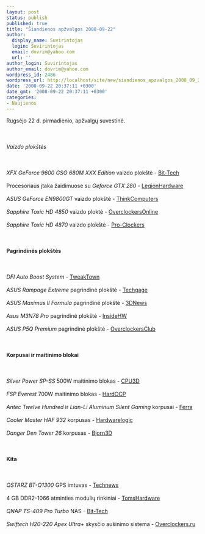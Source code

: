 ```yaml
---
layout: post
status: publish
published: true
title: "Šiandienos apžvalgos 2008-09-22"
author:
  display_name: Suvirintojas
  login: Suvirintojas
  email: dovrim@yahoo.com
  url: ''
author_login: Suvirintojas
author_email: dovrim@yahoo.com
wordpress_id: 2486
wordpress_url: http://localhost/site/new/siandienos_apzvalgos_2008_09_22/
date: '2008-09-22 20:37:11 +0300'
date_gmt: '2008-09-22 20:37:11 +0300'
categories:
- Naujienos
---
```

<p>Rugsėjo 22 d. pirmadienio, apžvalgų suvestinė.<br />
<br><br />
<br><i>Vaizdo plokštės</i><br />
<br><br />
<br><i>XFX GeForce 9600 GSO 680M XXX Edition</i> vaizdo plokštė - <a class="ns" href="http://www.bit-tech.net/hardware/2008/09/22/xfx-geforce-9600-gso-680m-xxx-edition/1">Bit-Tech</a><br />
<br>Procesoriaus įtaka žaidimuose su <i>Geforce GTX 280</i> - <a class="ns" href="http://www.legionhardware.com/document.php?id=775">LegionHardware</a><br />
<br><i>ASUS GeForce EN9800GT</i> vaizdo plokštė - <a class="ns" href="http://www.thinkcomputers.org/index.php?x=reviews&id=842">ThinkComputers</a><br />
<br><i>Sapphire Toxic HD 4850</i> vaizdo ploktė - <a class="ns" href="http://www.overclockersonline.net/?page=articles&num=2001">OverclockersOnline</a><br />
<br><i>Sapphire Toxic HD 4870</i> vaizdo plokštė - <a class="ns" href="http://www.pro-clockers.com/reviews/?id=103">Pro-Clockers</a><br />
<br><br />
<br><b>Pagrindinės plokštės</b><br />
<br><br />
<br><i>DFI Auto Boost System</i> - <a class="ns" href="http://www.tweaktown.com/articles/1602/dfis_auto_boost_system_abs_investigated/index.html">TweakTown</a><br />
<br><i>ASUS Rampage Extreme</i> pagrindinė plokštė - <a class="ns" href="http://techgage.com/article/asus_rampage_extreme/">Techgage</a><br />
<br><i>ASUS Maximus II Formula</i> pagrindinė plokštė - <a class="ns" href="http://www.3dnews.ru/motherboard/asus-maximus-2-formula-p45/">3DNews</a><br />
<br><i>Asus M3N78 Pro</i> pagrindinė plokštė - <a class="ns" href="http://www.insidehw.com/Reviews/Motherboards/Asus-M3N78-Pro.html">InsideHW</a><br />
<br><i>ASUS P5Q Premium</i> pagrindinė plokštė - <a class="ns" href="http://www.overclockersclub.com/reviews/p5q_prem/">OverclockersClub</a><br />
<br><br />
<br><b>Korpusai ir maitinimo blokai</b><br />
<br><br />
<br><i>Silver Power SP-SS</i> 500W maitinimo blokas - <a class="ns" href="http://www.cpu3d.com/review/5949-1/silver-power-sp-ss-500w-psu/introduction.html">CPU3D</a><br />
<br><i>FSP Everest</i> 700W maitinimo blokas - <a class="ns" href="http://enthusiast.hardocp.com/article.html?art=MTU0MywxLCxoZW50aHVzaWFzdA==">HardOCP</a><br />
<br><i>Antec Twelve Hundred</i> ir <i>Lian-Li Aluminum Silent Gaming</i> korpusai - <a class="ns" href="http://www.ferra.ru/online/supply/81499/">Ferra</a><br />
<br><i>Cooler Master HAF 932</i> korpusas - <a class="ns" href="http://hardwarelogic.com/news/135/ARTICLE/4518/2008-09-22.html">Hardwarelogic</a><br />
<br><i>Danger Den Tower 26</i> korpusas - <a class="ns" href="http://www.bjorn3d.com/read.php?cID=1338">Bjorn3D</a><br />
<br><br />
<br><b>Kita</b><br />
<br><br />
<br><i>QSTARZ BT-Q1300</i> GPS imtuvas - <a class="ns" href="http://www.technews.lt/?id=Kas&Id=2418">Technews</a><br />
<br>4 GB DDR2-1066 atminties modulių rinkiniai - <a class="ns" href="http://www.tomshardware.com/reviews/4gb-memory-overclocking,2024.html">TomsHardware</a><br />
<br><i>QNAP TS-409 Pro Turbo</i> NAS - <a class="ns" href="http://www.bit-tech.net/hardware/2008/09/21/qnap-ts-409-pro-turbo-nas/1">Bit-Tech</a><br />
<br><i>Swiftech H20-220 Apex Ultra+</i> skysčio aušinimo sistema - <a class="ns" href="http://www.overclockers.ru/lab/30396.shtml">Overclockers.ru</a><br />
<br><br />
<br><br />
<br></p>
